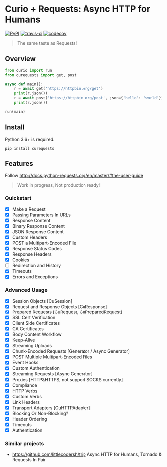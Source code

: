 # Curio + Requests: Async HTTP for Humans

[![PyPI](https://img.shields.io/pypi/pyversions/curequests.svg)](https://pypi.python.org/pypi/curequests)
[![travis-ci](https://api.travis-ci.org/guyskk/curequests.svg?branch=master)](https://travis-ci.org/guyskk/curequests) [![codecov](https://codecov.io/gh/guyskk/curequests/branch/master/graph/badge.svg)](https://codecov.io/gh/guyskk/curequests)
> The same taste as Requests!

## Overview

```python
from curio import run
from curequests import get, post

async def main():
    r = await get('https://httpbin.org/get')
    print(r.json())
    r = await post('https://httpbin.org/post', json={'hello': 'world'})
    print(r.json())

run(main)
```

## Install

Python 3.6+ is required.

```bash
pip install curequests
```

## Features

Follow http://docs.python-requests.org/en/master/#the-user-guide

> Work in progress, Not production ready!

### Quickstart

- [x] Make a Request
- [x] Passing Parameters In URLs
- [x] Response Content
- [x] Binary Response Content
- [x] JSON Response Content
- [x] Custom Headers
- [x] POST a Multipart-Encoded File
- [x] Response Status Codes
- [x] Response Headers
- [x] Cookies
- [ ] Redirection and History
- [x] Timeouts
- [x] Errors and Exceptions

### Advanced Usage

- [x] Session Objects [CuSession]
- [x] Request and Response Objects [CuResponse]
- [x] Prepared Requests [CuRequest, CuPreparedRequest]
- [x] SSL Cert Verification
- [x] Client Side Certificates
- [x] CA Certificates
- [x] Body Content Workflow
- [x] Keep-Alive
- [x] Streaming Uploads
- [x] Chunk-Encoded Requests [Generator / Async Generator]
- [x] POST Multiple Multipart-Encoded Files
- [x] Event Hooks
- [x] Custom Authentication
- [x] Streaming Requests [Async Generator]
- [x] Proxies [HTTP&HTTPS, not support SOCKS currently]
- [x] Compliance
- [x] HTTP Verbs
- [x] Custom Verbs
- [x] Link Headers
- [x] Transport Adapters [CuHTTPAdapter]
- [x] Blocking Or Non-Blocking?
- [x] Header Ordering
- [x] Timeouts
- [x] Authentication

### Similar projects

- https://github.com/littlecodersh/trip
  Async HTTP for Humans, Tornado & Requests In Pair
